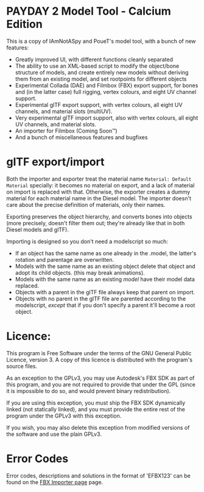 # PAYDAY 2 Model Tool - Calcium Edition

This is a copy of IAmNotASpy and PoueT's model tool, with a bunch of new features:

* Greatly improved UI, with different functions cleanly separated
* The ability to use an XML-based script to modify the object/bone structure of models, and create entirely
new models without deriving them from an existing model, and set rootpoints for different objects
* Experimental Collada (DAE) and Filmbox (FBX) export support, for bones and (in the latter case) full
rigging, vertex colours, and eight UV channel support.
* Experimental glTF export support, with vertex colours, all eight UV channels, and material slots (multiUV).
* Very experimental glTF import support, also with vertex colours, all eight UV channels, and material slots.
* An importer for Filmbox (Coming Soon™)
* And a bunch of miscellaneous features and bugfixes

# glTF export/import

Both the importer and exporter treat the material name `Material: Default Material` specially: it becomes no
material on export, and a lack of material on import is replaced with that. Otherwise, the exporter creates
a dummy material for each material name in the Diesel model. The importer doesn't care about the precise
definition of materials, only their names.

Exporting preserves the object hierarchy, and converts bones into objects (more precisely, doesn't filter them
out; they're already like that in both Diesel models and glTF).

Importing is designed so you don't need a modelscript so much:
* If an object has the same name as one already in the .model, the latter's rotation and parentage are overwritten.
* Models with the same name as an existing object delete that object and adopt its child objects.
  (this may break animations).
* Models with the same name as an existing *model* have their model data replaced.
* Objects with a parent in the glTF file always keep that parent on import.
* Objects with no parent in the glTF file are parented according to the modelscript, *except* that if you don't
  specify a parent it'll become a root object.

# Licence:

This program is Free Software under the terms of the GNU General Public Licence, version 3. A copy of
this licence is distributed with the program's source files.

As an exception to the GPLv3, you may use Autodesk's FBX SDK as part of this program, and you are not
required to provide that under the GPL (since it is impossible to do so, and would prevent binary redistribution).

If you are using this exception, you must ship the FBX SDK dynamically linked (not statically linked), and
you must provide the entire rest of the program under the GPLv3 with this exception.

If you wish, you may also delete this exception from modified versions of the software and use the plain
GPLv3.

# Error Codes

Error codes, descriptions and solutions in the format of 'EFBX123' can be found on
the [FBX Importer page](Docs/FBXImporter.md) page.
